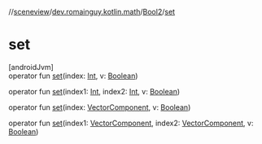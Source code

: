 //[sceneview](../../../index.md)/[dev.romainguy.kotlin.math](../index.md)/[Bool2](index.md)/[set](set.md)

# set

[androidJvm]\
operator fun [set](set.md)(index: [Int](https://kotlinlang.org/api/latest/jvm/stdlib/kotlin/-int/index.html), v: [Boolean](https://kotlinlang.org/api/latest/jvm/stdlib/kotlin/-boolean/index.html))

operator fun [set](set.md)(index1: [Int](https://kotlinlang.org/api/latest/jvm/stdlib/kotlin/-int/index.html), index2: [Int](https://kotlinlang.org/api/latest/jvm/stdlib/kotlin/-int/index.html), v: [Boolean](https://kotlinlang.org/api/latest/jvm/stdlib/kotlin/-boolean/index.html))

operator fun [set](set.md)(index: [VectorComponent](../-vector-component/index.md), v: [Boolean](https://kotlinlang.org/api/latest/jvm/stdlib/kotlin/-boolean/index.html))

operator fun [set](set.md)(index1: [VectorComponent](../-vector-component/index.md), index2: [VectorComponent](../-vector-component/index.md), v: [Boolean](https://kotlinlang.org/api/latest/jvm/stdlib/kotlin/-boolean/index.html))
